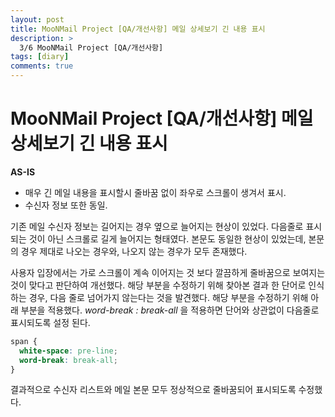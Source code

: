 ```yaml
---
layout: post
title: MooNMail Project [QA/개선사항] 메일 상세보기 긴 내용 표시
description: >
  3/6 MooNMail Project [QA/개선사항]
tags: [diary]
comments: true
---
```


# MooNMail Project [QA/개선사항] 메일 상세보기 긴 내용 표시



**AS-IS**

- 매우 긴 메일 내용을 표시할시 줄바꿈 없이 좌우로 스크롤이 생겨서 표시.
- 수신자 정보 또한 동일.

기존 메일 수신자 정보는 길어지는 경우 옆으로 늘어지는 현상이 있었다. 다음줄로 표시되는 것이 아닌 스크롤로 길게 늘어지는 형태였다. 본문도 동일한 현상이 있었는데, 본문의 경우 제대로 나오는 경우와, 나오지 않는 경우가 모두 존재했다. 

사용자 입장에서는 가로 스크롤이 계속 이어지는 것 보다 깔끔하게 줄바꿈으로 보여지는 것이 맞다고 판단하여 개선했다. 해당 부분을 수정하기 위해 찾아본 결과 한 단어로 인식하는 경우, 다음 줄로 넘어가지 않는다는 것을 발견했다. 해당 부분을 수정하기 위해 아래 부분을 적용했다. *word-break : break-all* 을 적용하면 단어와 상관없이 다음줄로 표시되도록 설정 된다.

```css
span {
  white-space: pre-line;
  word-break: break-all;
}
```

결과적으로 수신자 리스트와 메일 본문 모두 정상적으로 줄바꿈되어 표시되도록 수정했다.